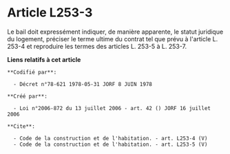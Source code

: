 # Article L253-3

Le bail doit expressément indiquer, de manière apparente, le statut juridique du logement, préciser le terme ultime du
contrat tel que prévu à l'article L. 253-4 et reproduire les termes des articles L. 253-5 à L. 253-7.

**Liens relatifs à cet article**

	**Codifié par**:

	  - Décret n°78-621 1978-05-31 JORF 8 JUIN 1978

	**Créé par**:

	  - Loi n°2006-872 du 13 juillet 2006 - art. 42 () JORF 16 juillet 2006

	**Cite**:

	  - Code de la construction et de l'habitation. - art. L253-4 (V)
	  - Code de la construction et de l'habitation. - art. L253-5 (V)
